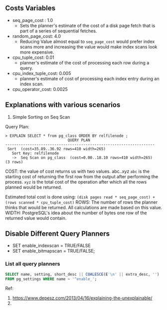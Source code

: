 ## Costs Variables

- seq_page_cost : 1.0
	- Sets the planner's estimate of the cost of a disk page fetch that is part of a series of sequential fetches.
- random_page_cost: 4.0
	- Reducing Value almost equal to `seq_page_cost` would prefer index scans more and increasing the value would make index scans look more expensive.
- cpu_tuple_cost: 0.01
	- planner's estimate of the cost of processing each row during a query.
- cpu_index_tuple_cost: 0.005
	- planner's estimate of cost of processing each index entry during an index scan.
- cpu_operator_cost: 0.0025


## Explanations with various scenarios

1. Simple Sorting on Seq Scan

Query Plan: 
```
> EXPLAIN SELECT * from pg_class ORDER BY relfilenode ;
                            QUERY PLAN
-------------------------------------------------------------------
 Sort  (cost=35.89..36.92 rows=410 width=265)
   Sort Key: relfilenode
   ->  Seq Scan on pg_class  (cost=0.00..18.10 rows=410 width=265)
(3 rows)
```
COST: the value of cost returns us with two values. abc..xyz
	`abc` is the starting cost of returning the first row from the output after performing the process. 
	`xyz` is the total cost of the operation after which all the rows planned would be returned.

Estimated total cost is done using: `(disk pages read * seq_page_cost) + (rows scanned * cpu_tuple_cost)` 
ROWS: The number of rows the planner thinks that would be returned. All calculations are made based on this value.
WIDTH: PostgreSQL's idea about the number of bytes one row of the returned value would contain.





## Disable Different Query Planners


- SET enable_indexscan = TRUE/FALSE
- SET enable_bitmapscan = TRUE/FALSE;


### List all query planners
```sql
SELECT name, setting, short_desc || COALESCE(E'\n' || extra_desc, '')
FROM pg_settings WHERE name ~ '^enable_';
```



Ref: 
1. https://www.depesz.com/2013/04/16/explaining-the-unexplainable/
2. 
